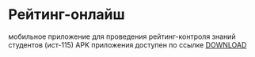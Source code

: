 # Рейтинг-онлайш
мобильное приложение для проведения рейтинг-контроля знаний студентов (ист-115)
APK приложения доступен по ссылке [DOWNLOAD](https://yadi.sk/d/fhYjBBDIGJXCZQ)
